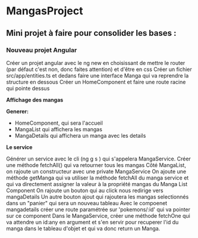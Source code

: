 # MangasProject

## Mini projet à faire pour consolider les bases : 
### Nouveau projet Angular

Créer un projet angular avec le ng new en choisissant de mettre le router (par défaut c'est non, donc faites attention) et d'être en css
Créer un fichier src/app/entities.ts et dedans faire une interface Manga qui va reprendre la structure en dessous
Créer un HomeComponent et faire une route racine qui pointe dessus

**Affichage des mangas**

**Generer:**
* HomeComponent, qui sera l'accueil
* MangaList qui affichera les mangas
* MangaDetails qui affichera un manga avec les details

**Le service**

Générer un service avec le cli (ng g s ) qui s'appelera MangaService.
Créer une méthode fetchAll() qui va retourner tous les mangas
Côté MangaList, on rajoute un constructeur avec une private MangaService 
On ajoute une méthode getManga qui va utiliser la méthode fetchAll du manga service et qui va directement assigner la valeur  à la propriété mangas du Manga List Component
On rajoute un bouton qui au click nous redirige vers mangaDetails
Un autre bouton ajout qui rajoutera les mangas selectionnés dans un "panier" qui sera un nouveau tableau
Avec le compoenet mangadetails créer une route paramétrée sur 'pokemons/:id' qui va pointer sur ce component
Dans le MangaService, créer une méthode fetchOne qui va attendre un id:any en argument et s'en servir pour recuperer  l'id du manga dans le tableau d'objet  et qui va donc return un Manga. 

